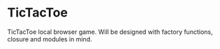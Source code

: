 # TicTacToe
TicTacToe local browser game. Will be designed with factory functions, closure and modules in mind.

